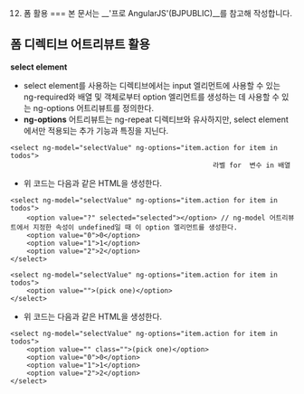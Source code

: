 12. 폼 활용
===
본 문서는 __'프로 AngularJS'(BJPUBLIC)__를 참고해 작성합니다.

폼 디렉티브 어트리뷰트 활용
---
__select element__

- select element를 사용하는 디렉티브에서는 input 엘리먼트에 사용할 수 있는 ng-required와 배열 및 객체로부터 option 엘리먼트를 생성하는 데 사용할 수 있는 ng-options 어트리뷰트를 정의한다.
- __ng-options__ 어트리뷰트는 ng-repeat 디렉티브와 유사하지만, select element에서만 적용되는 추가 기능과 특징을 지닌다.

```
<select ng-model="selectValue" ng-options="item.action for item in todos">
                                                  라벨 for  변수 in 배열
```
- 위 코드는 다음과 같은 HTML을 생성한다.
```
<select ng-model="selectValue" ng-options="item.action for item in todos">
	<option value="?" selected="selected"></option> // ng-model 어트리뷰트에서 지정한 속성이 undefined일 때 이 option 엘리먼트를 생성한다.
	<option value="0">0</option>
	<option value="1">1</option>
	<option value="2">2</option>
</select>
```

```
<select ng-model="selectValue" ng-options="item.action for item in todos">
	<option value="">(pick one)</option>
</select>
```
- 위 코드는 다음과 같은 HTML을 생성한다.
```
<select ng-model="selectValue" ng-options="item.action for item in todos">
	<option value="" class="">(pick one)</option>
	<option value="0">0</option>
	<option value="1">1</option>
	<option value="2">2</option>
</select>
```